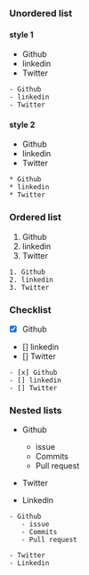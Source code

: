 ### Unordered list
#### style 1
- Github
- linkedin
- Twitter

```
- Github
- linkedin
- Twitter
```
#### style 2

* Github
* linkedin
* Twitter

```
* Github
* linkedin
* Twitter
```

### Ordered list
1. Github
2. linkedin
3. Twitter

```
1. Github
2. linkedin
3. Twitter
```
### Checklist

- [x] Github
- [] linkedin
- [] Twitter

```
- [x] Github
- [] linkedin
- [] Twitter
```
### Nested lists
- Github
   - issue
   - Commits
   - Pull request
   
- Twitter
- Linkedin

```
- Github
   - issue
   - Commits
   - Pull request
   
- Twitter
- Linkedin
```
